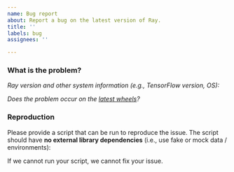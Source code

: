 ```yaml
---
name: Bug report
about: Report a bug on the latest version of Ray.
title: ''
labels: bug
assignees: ''

---
```


<!--Please tag the issue title as [tune], [rllib], [autoscaler] etc. if relevant-->

### What is the problem?

*Ray version and other system information (e.g., TensorFlow version, OS):*

*Does the problem occur on the [latest wheels](https://ray.readthedocs.io/en/latest/installation.html)?*



### Reproduction
Please provide a script that can be run to reproduce the issue. The script should have **no external library dependencies** (i.e., use fake or mock data / environments):

If we cannot run your script, we cannot fix your issue.
